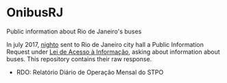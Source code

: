 # OnibusRJ
Public information about Rio de Janeiro's buses

In july 2017, [nighto](http://github.com/nighto) sent to Rio de Janeiro city hall a Public Information Request under [Lei de Acesso à Informação](http://www.planalto.gov.br/ccivil_03/_ato2011-2014/2011/lei/l12527.htm), asking about information about buses. This repository contains their raw response.

- RDO: Relatório Diário de Operação Mensal do STPO
